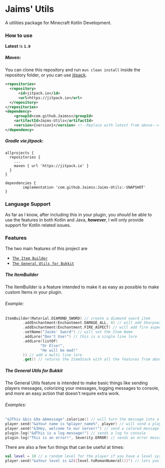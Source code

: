 # Jaims' Utils
A utilities package for Minecraft Kotlin Development.

### How to use
**Latest** is **`1.0`**
##### Maven:
You can clone this repository and run `mvn clean install` inside the repository folder, or you can use [jitpack](https://jitpack.io/#Jaimss/Jaims-Utils).
```xml
<repositories>
  <repository>
      <id>jitpack.io</id>
      <url>https://jitpack.io</url>
  </repository>
</repositories>
<dependency>
    <groupId>com.github.Jaimss</groupId>
    <artifactId>Jaims-Utils</artifactId>
    <version>{version}</version> <!--Replace with latest from above-->
</dependency>
```
##### Gradle via jitpack:
```
allprojects {
  repositories {
    ...
    maven { url 'https://jitpack.io' }
  }
}

dependencies {
        implementation 'com.github.Jaimss:Jaims-Utils:-SNAPSHOT'
}
```

### Language Support
As far as I know, after including this in your plugin, you *should* be able to use the features in both Kotlin and Java, ***however***, I will only provide support for Kotlin related issues.

### Features
The two main features of this project are
- [`The Item Builder`](https://github.com/Jaimss/Jaims-Utils/blob/master/utils/src/main/kotlin/ItemBuilder.kt)
- [`The General Utils for Bukkit`](https://github.com/Jaimss/Jaims-Utils/blob/master/utils/src/main/kotlin/GeneralUtil.kt)

##### The ItemBuilder
The ItemBuilder is a feature intended to make it as easy as possible to make custom Items in your plugin.
###### Example:
```kotlin
ItemBuilder(Material.DIAMOND_SWORD) // create a diamond sword item
        .addEnchantment(Enchantment.DAMAGE_ALL, 4) // will add Sharpness 4 to the item
        .addEnchantment(Enchantment.FIRE_ASPECT) // will add fire aspect 1
        .setName("Jaims' Sword") // will set the Item Name
        .addLore("Don't Use!") // this is a single line lore
        .addLore(listOf(
                "Or Else!",
                "He will be mad!"
        )) // add a multi line lore
        .get() // returns the ItemStack with all the features from above
```

##### The General Utils for Bukkit
The General Utils feature is intended to make basic things like sending players messages, colorizing your messages, logging messages to console, and more an easy action that doesn't require extra work.
###### Examples:
```kotlin
"&3This &bis &9a &6message".colorize() // will turn the message into a colored message using the color codes given
player.send("&aYour name is %player_name%", player) // will send a player a message and set the placeholder
player.send("&3Hey, welcome to our server!") // send a colored message
plugin.log("&dThis is a log message!") // sends a log to console
plugin.log("This is an error!", Severity.ERROR) // sends an error message to console
```
There are also a few fun things that can be useful at times:
```kotlin
val level = 10 // a random level for the player if you have a level system maybe
player.send("&aYour level is &2${level.toRomanNumeral()}") // lets you turn ints to roman numerals
```
